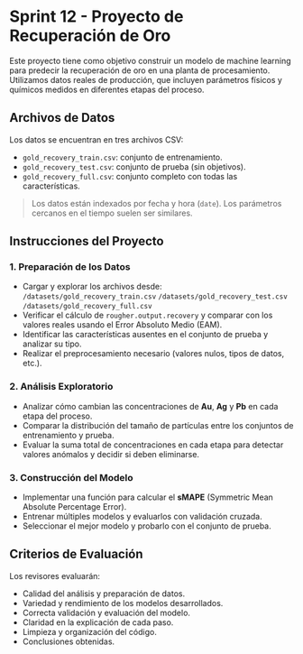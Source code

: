 #  Sprint 12 - Proyecto de Recuperación de Oro

Este proyecto tiene como objetivo construir un modelo de machine learning para predecir la recuperación de oro en una planta de procesamiento. Utilizamos datos reales de producción, que incluyen parámetros físicos y químicos medidos en diferentes etapas del proceso.

##  Archivos de Datos

Los datos se encuentran en tres archivos CSV:
- `gold_recovery_train.csv`: conjunto de entrenamiento.
- `gold_recovery_test.csv`: conjunto de prueba (sin objetivos).
- `gold_recovery_full.csv`: conjunto completo con todas las características.

> Los datos están indexados por fecha y hora (`date`). Los parámetros cercanos en el tiempo suelen ser similares.

##  Instrucciones del Proyecto

### 1. Preparación de los Datos
-  Cargar y explorar los archivos desde:
  `/datasets/gold_recovery_train.csv`
  `/datasets/gold_recovery_test.csv`
  `/datasets/gold_recovery_full.csv`
-  Verificar el cálculo de `rougher.output.recovery` y comparar con los valores reales usando el Error Absoluto Medio (EAM).
-  Identificar las características ausentes en el conjunto de prueba y analizar su tipo.
-  Realizar el preprocesamiento necesario (valores nulos, tipos de datos, etc.).

### 2. Análisis Exploratorio
-  Analizar cómo cambian las concentraciones de **Au**, **Ag** y **Pb** en cada etapa del proceso.
-  Comparar la distribución del tamaño de partículas entre los conjuntos de entrenamiento y prueba.
-  Evaluar la suma total de concentraciones en cada etapa para detectar valores anómalos y decidir si deben eliminarse.

### 3. Construcción del Modelo
-  Implementar una función para calcular el **sMAPE** (Symmetric Mean Absolute Percentage Error).
-  Entrenar múltiples modelos y evaluarlos con validación cruzada.
-  Seleccionar el mejor modelo y probarlo con el conjunto de prueba.

##  Criterios de Evaluación
Los revisores evaluarán:
- Calidad del análisis y preparación de datos.
- Variedad y rendimiento de los modelos desarrollados.
- Correcta validación y evaluación del modelo.
- Claridad en la explicación de cada paso.
- Limpieza y organización del código.
- Conclusiones obtenidas.